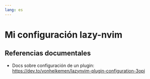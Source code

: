 ```yaml
---
lang: es
---
```


# Mi configuración lazy-nvim

## Referencias documentales

* Docs sobre configuración de un plugin: https://dev.to/vonheikemen/lazynvim-plugin-configuration-3opi
